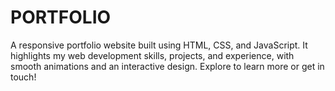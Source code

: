 # PORTFOLIO
A responsive portfolio website built using HTML, CSS, and JavaScript. It highlights my web development skills, projects, and experience, with smooth animations and an interactive design. Explore to learn more or get in touch!
